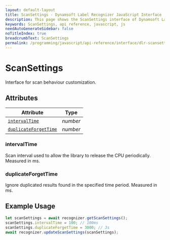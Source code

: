 ```yaml
---
layout: default-layout
title: ScanSettings - Dynamsoft Label Recognizer JavaScript Interface
description: This page shows the ScanSettings interface of Dynamsoft Label Recognizer for JavaScript.
keywords: ScanSettings, api reference, javascript, js
needAutoGenerateSidebar: false
noTitleIndex: true
breadcrumbText: ScanSettings
permalink: /programming/javascript/api-reference/interface/dlr-scansettings-v2.2.2.html
---
```


# ScanSettings

Interface for scan behaviour customization.

## Attributes

| Attribute | Type | 
|---------- | ---- | 
| [ `intervalTime` ](#intervaltime) | *number* |
| [ `duplicateForgetTime` ](#duplicateforgettime) | *number* |

### intervalTime

Scan interval used to allow the library to release the CPU periodically. Measured in ms.

### duplicateForgetTime

Ignore duplicated results found in the specified time period. Measured in ms.

## Example Usage

```js
let scanSettings = await recognizer.getScanSettings();
scanSettings.intervalTime = 100; // 100ms
scanSettings.duplicateForgetTime = 3000; // 3s
await recognizer.updateScanSettings(scanSettings);
```
